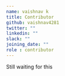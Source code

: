 ```yaml
---
name: vaishnav k
title: Contributor
github: vaishnav4281
twitter: ""
linkedin: ""
slack: ""
joining_date: ""
role : contributor
---
```


Still waiting for this
